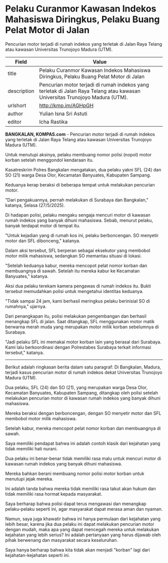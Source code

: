 # Pelaku Curanmor Kawasan Indekos Mahasiswa Diringkus, Pelaku Buang Pelat Motor di Jalan

Pencurian motor terjadi di rumah indekos yang terletak di Jalan Raya Telang atau kawasan Universitas Trunojoyo Madura (UTM).

| Field       | Value                                                       |
|-------------|-------------------------------------------------------------|
| title       | Pelaku Curanmor Kawasan Indekos Mahasiswa Diringkus, Pelaku Buang Pelat Motor di Jalan |
| description | Pencurian motor terjadi di rumah indekos yang terletak di Jalan Raya Telang atau kawasan Universitas Trunojoyo Madura (UTM). |
| urlshort    | http://kmp.im/AGHpGH |
| author      | Yulian Isna Sri Astuti |
| editor      | Icha Rastika |

**BANGKALAN, KOMPAS.com** - Pencurian motor terjadi di rumah indekos yang terletak di Jalan Raya Telang atau kawasan Universitas Trunojoyo Madura (UTM).

Untuk menutupi aksinya, pelaku membuang nomor polisi (nopol) motor korban setelah menggondol kendaraan itu.

Kasatreskrim Polres Bangkalan mengatakan, dua pelaku yakni SFL (24) dan SO (21) warga Desa Olor, Kecamatan Banyuates, Kabupaten Sampang.

Keduanya kerap beraksi di beberapa tempat untuk melakukan pencurian motor.

\"Dari pengakuannya, pernah melakukan di Surabaya dan Bangkalan,\" katanya, Selasa (27/5/2025).

Di hadapan polisi, pelaku mengaku sengaja mencuri motor di kawasan rumah indekos yang banyak dihuni mahasiswa. Sebab, menurut pelaku, banyak terdapat motor di tempat itu.

\"Untuk kejadian yang di rumah kos ini, pelaku berboncengan. SO menyetir motor dan SFL dibonceng,\" katanya. 

Dalam aksi tersebut, SFL berperan sebagai eksekutor yang membobol motor milik mahasiswa, sedangkan SO memantau situasi di lokasi.

\"Setelah keduanya kabur, mereka mencopot pelat nomor korban dan membuangnya di sawah. Setelah itu mereka kabur ke Kecamatan Banyuates,\" katanya. 

Aksi dua pelaku terekam kamera pengawas di rumah indekos itu. Bukti tersebut memudahkan polisi untuk mengetahui identitas keduanya.

\"Tidak sampai 24 jam, kami berhasil meringkus pelaku berinisial SO di rumahnya,\" ujarnya.

Dari penangkapan itu, polisi melakukan pengembangan dan berhasil menangkap SFL di jalan. Saat ditangkap, SFL menggunakan motor matik berwarna merah muda yang merupakan motor milik korban sebelumnya di Surabaya.

\"Jadi pelaku SFL ini memakai motor korban lain yang berasal dari Surabaya. Kami lalu berkoordinasi dengan Polrestabes Surabaya terkait informasi tersebut,\" katanya. 

---
Berikut adalah ringkasan berita dalam satu paragraf: Di Bangkalan, Madura, terjadi kasus pencurian motor di rumah indekos dekat Universitas Trunojoyo Madura (UTM).

 Dua pelaku, SFL (24) dan SO (21), yang merupakan warga Desa Olor, Kecamatan Banyuates, Kabupaten Sampang, ditangkap oleh polisi setelah melakukan pencurian motor di kawasan rumah indekos yang banyak dihuni mahasiswa.

 Mereka beraksi dengan berboncengan, dengan SO menyetir motor dan SFL membobol motor milik mahasiswa.

 Setelah kabur, mereka mencopot pelat nomor korban dan membuangnya di sawah.



Saya memiliki pendapat bahwa ini adalah contoh klasik dari kejahatan yang tidak memiliki hati nurani.

 Dua pelaku ini benar-benar tidak memiliki rasa malu untuk mencuri motor di kawasan rumah indekos yang banyak dihuni mahasiswa.

 Mereka bahkan berani membuang nomor polisi motor korban untuk menutupi jejak mereka.

 Ini adalah tanda bahwa mereka tidak memiliki rasa takut akan hukum dan tidak memiliki rasa hormat kepada masyarakat.

 Saya berharap bahwa polisi dapat terus mengawasi dan menangkap pelaku-pelaku seperti ini, agar masyarakat dapat merasa aman dan nyaman.

 Namun, saya juga khawatir bahwa ini hanya permulaan dari kejahatan yang lebih besar, karena jika dua pelaku ini dapat melakukan pencurian motor dengan mudah, maka apa yang dapat mencegah mereka untuk melakukan kejahatan yang lebih serius? Ini adalah pertanyaan yang harus dijawab oleh pihak berwenang dan masyarakat secara keseluruhan.

 Saya hanya berharap bahwa kita tidak akan menjadi "korban" lagi dari kejahatan-kejahatan seperti ini.
